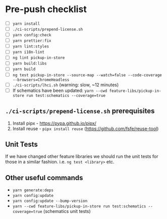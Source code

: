 # Pre-push checklist

- [ ] `yarn install`
- [ ] `./ci-scripts/prepend-license.sh`
- [ ] `yarn config:check`
- [ ] `yarn prettier:fix`
- [ ] `yarn lint:styles`
- [ ] `yarn i18n-lint`
- [ ] `ng lint pickup-in-store`
- [ ] `yarn build:libs`
- [ ] `yarn build`
- [ ] `ng test pickup-in-store --source-map --watch=false --code-coverage --browsers=ChromeHeadless`
- [ ] `./ci-scripts/lhci.sh` (warning: slow, ~12 minutes)
- [ ] If schematics have been updated: `yarn --cwd feature-libs/pickup-in-store run test:schematics --coverage=true`

## `./ci-scripts/prepend-license.sh` prerequisites

1. Install pipx - <https://pypa.github.io/pipx/>
2. Install reuse - `pipx install reuse` (<https://github.com/fsfe/reuse-tool>)

## Unit Tests

If we have changed other feature libraries we should run the unit tests for those in a similar fashion. i.e. `ng test <library>` etc.

## Other useful commands

- `yarn generate:deps`
- `yarn config:update`
- `yarn config:update --bump-version`
- `yarn --cwd feature-libs/pickup-in-store run test:schematics --coverage=true` (schematics unit tests)
